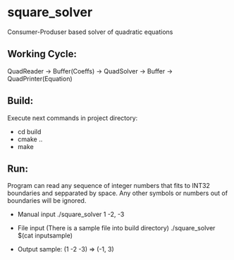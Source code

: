 # square_solver
Consumer-Produser based solver of quadratic equations

Working Cycle:
-------------------
QuadReader -> Buffer(Coeffs) -> QuadSolver -> Buffer -> QuadPrinter(Equation)

Build:
-------------------
Execute next commands in project directory:
* cd build
* cmake ..
* make

Run:
-------------------
Program can read any sequence of integer numbers that fits to INT32 boundaries
and sepparated by space.
Any other symbols or numbers out of boundaries will be ignored.

* Manual input
./square_solver 1 -2, -3

* File input (There is a sample file into build directory)
./square_solver $(cat inputsample)

* Output sample:
(1 -2 -3) => (-1, 3)
